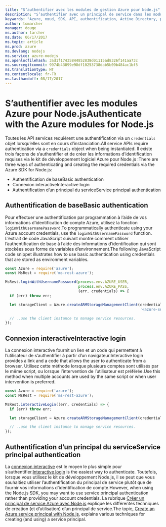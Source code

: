 ```yaml
---
title: "S’authentifier avec les modules de gestion Azure pour Node.js"
description: "S’authentifier avec un principal de service dans les modules de gestion Azure pour Node.js"
keywords: "Azure, nœud, SDK, API, authentification, Active Directory, principal de service"
author: tomarcher
manager: douge
ms.author: tarcher
ms.date: 06/17/2017
ms.topic: article
ms.prod: azure
ms.devlang: nodejs
ms.service: azure-nodejs
ms.openlocfilehash: 3ad1f17435844852838d01115ad8326f141aa73c
ms.sourcegitcommit: 9974b43899e98df10253738dab5b09b484ac1bf5
ms.translationtype: HT
ms.contentlocale: fr-FR
ms.lasthandoff: 08/17/2017
---
```

# <a name="authenticate-with-the-azure-modules-for-nodejs"></a><span data-ttu-id="95648-104">S’authentifier avec les modules Azure pour Node.js</span><span class="sxs-lookup"><span data-stu-id="95648-104">Authenticate with the Azure modules for Node.js</span></span> 

<span data-ttu-id="95648-105">Toutes les API services requièrent une authentification via un `credentials` objet lorsqu’elles sont en cours d’instanciation.</span><span class="sxs-lookup"><span data-stu-id="95648-105">All service APIs require authentication via a `credentials` object when being instantiated.</span></span> <span data-ttu-id="95648-106">Il existe trois façons de s’authentifier et de créer les informations d’identification requises via le kit de développement logiciel Azure pour Node.js :</span><span class="sxs-lookup"><span data-stu-id="95648-106">There are three ways of authenticating and creating the required credentials via the Azure SDK for Node.js:</span></span> 

- <span data-ttu-id="95648-107">Authentification de base</span><span class="sxs-lookup"><span data-stu-id="95648-107">Basic authentication</span></span>
- <span data-ttu-id="95648-108">Connexion interactive</span><span class="sxs-lookup"><span data-stu-id="95648-108">Interactive login</span></span>
- <span data-ttu-id="95648-109">Authentification d’un principal du service</span><span class="sxs-lookup"><span data-stu-id="95648-109">Service principal authentication</span></span>

## <a name="basic-authentication"></a><span data-ttu-id="95648-110">Authentification de base</span><span class="sxs-lookup"><span data-stu-id="95648-110">Basic authentication</span></span>

<span data-ttu-id="95648-111">Pour effectuer une authentification par programmation à l’aide de vos informations d’identification de compte Azure, utilisez la fonction `loginWithUsernamePassword`.</span><span class="sxs-lookup"><span data-stu-id="95648-111">To programmatically authenticate using your Azure account credentials, use the `loginWithUsernamePassword` function.</span></span> <span data-ttu-id="95648-112">L’extrait de code JavaScript suivant montre comment utiliser l’authentification de base à l’aide des informations d’identification qui sont stockées sous forme de variables d’environnement.</span><span class="sxs-lookup"><span data-stu-id="95648-112">The following JavaScript code snippet illustrates how to use basic authentication using credentials that are stored as environment variables.</span></span> 

```javascript
const Azure = require('azure');
const MsRest = require('ms-rest-azure');

MsRest.loginWithUsernamePassword(process.env.AZURE_USER, 
                                 process.env.AZURE_PASS, 
                                 (err, credentials) => {
  if (err) throw err;

  let storageClient = Azure.createARMStorageManagementClient(credentials, 
                                                             '<azure-subscription-id>');

  // ..use the client instance to manage service resources.
});
```

## <a name="interactive-login"></a><span data-ttu-id="95648-113">Connexion interactive</span><span class="sxs-lookup"><span data-stu-id="95648-113">Interactive login</span></span>

<span data-ttu-id="95648-114">La connexion interactive fournit un lien et un code qui permettent à l’utilisateur de s’authentifier à partir d’un navigateur.</span><span class="sxs-lookup"><span data-stu-id="95648-114">Interactive login provides a link and a code that allows the user to authenticate from a browser.</span></span> <span data-ttu-id="95648-115">Utilisez cette méthode lorsque plusieurs comptes sont utilisés par le même script, ou lorsque l’intervention de l’utilisateur est préférée.</span><span class="sxs-lookup"><span data-stu-id="95648-115">Use this method when multiple accounts are used by the same script or when user intervention is preferred.</span></span>

```javascript
const Azure = require('azure');
const MsRest = require('ms-rest-azure');

MsRest.interactiveLogin((err, credentials) => {
  if (err) throw err;

  let storageClient = Azure.createARMStorageManagementClient(credentials, '<azure-subscription-id>');

  // ..use the client instance to manage service resources.
});
```

## <a name="service-principal-authentication"></a><span data-ttu-id="95648-116">Authentification d’un principal du service</span><span class="sxs-lookup"><span data-stu-id="95648-116">Service principal authentication</span></span>

<span data-ttu-id="95648-117">La [connexion interactive](#interactive-login) est le moyen le plus simple pour s’authentifier.</span><span class="sxs-lookup"><span data-stu-id="95648-117">[Interactive login](#interactive-login) is the easiest way to authenticate.</span></span> <span data-ttu-id="95648-118">Toutefois, lorsque vous utilisez le kit de développement Node.js, il se peut que vous souhaitiez utiliser l’authentification du principal de service plutôt que de fournir vos informations d’identification de compte.</span><span class="sxs-lookup"><span data-stu-id="95648-118">However, when using the Node.js SDK, you may want to use service principal authentication rather than providing your account credentials.</span></span> <span data-ttu-id="95648-119">La rubrique [Créer un principal de service Azure avec Node.js](./node-sdk-azure-authenticate-principal.md) explique les différentes techniques de création (et d’utilisation) d’un principal de service.</span><span class="sxs-lookup"><span data-stu-id="95648-119">The topic, [Create an Azure service principal with Node.js](./node-sdk-azure-authenticate-principal.md), explains various techniques for creating (and using) a service principal.</span></span> 
